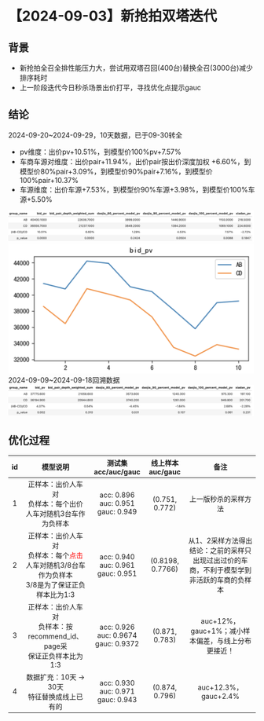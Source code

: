 # 【2024-09-03】新抢拍双塔迭代
## 背景
- 新抢拍全召全排性能压力大，尝试用双塔召回(400台)替换全召(3000台)减少排序耗时
- 上一阶段迭代今日秒杀场景出价打平，寻找优化点提示gauc

## 结论
2024-09-20~2024-09-29，10天数据，已于09-30转全
- pv维度：出价pv+10.51%，到模型价100%pv+7.57%
- 车商车源对维度：出价pair+11.94%，出价pair按出价深度加权 +6.60%，到模型价80%pair+3.09%，到模型价90%pair+7.16%，到模型价100%pair+10.37%
- 车源维度：出价车源+7.53%，到模型价90%车源+3.98%，到模型价100%车源+5.50%
<img src="./pic/res.png" alt="指标" width="500" />
<img src="./pic/bid curve.png" alt="出价曲线" width="500" />
2024-09-09~2024-09-18回溯数据
<img src="./pic/retrace.png" alt="回溯指标" width="500" />

## 优化过程
| id  | 模型说明 | 测试集acc/auc/gauc|	线上样本auc/gauc |	备注   |
|:---:|:---:|:---:|:---:|:---:|
| 1 | 正样本：出价人车对<br>负样本：每个出价人车对随机3台车作为负样本 | acc: 0.896<br>auc: 0.951<br>gauc: 0.949| (0.751, 0.772)| 上一版秒杀的采样方法|
| 2|  正样本：出价人车对<br>负样本：每个<span style="color:red">点击</span>人车对随机3/8台车作为负样本<br>3/8是为了保证正负样本比为1:3  | acc: 0.940<br>auc: 0.961<br>gauc: 0.951 | (0.8198, 0.7766)|从1、2采样方法得出结论：之前的采样只出现过出过价的车商，不利于模型学到非活跃的车商的负样本|
| 3 | 正样本：出价人车对<br>负样本：按recommend_id、page采<br>保证正负样本比为1:3 | acc: 0.926<br>auc: 0.9674<br>gauc: 0.9372 | (0.871, 0.783)|auc+12%，gauc+1%；减小样本偏差，与线上分布更接近！|
| 4 | 数据扩充：10天 → 30天<br>特征替换成线上已有的 | acc: 0.930<br>auc: 0.971<br>gauc: 0.943 | (0.874, 0.796)|auc+12.3%，gauc+2.4%|
